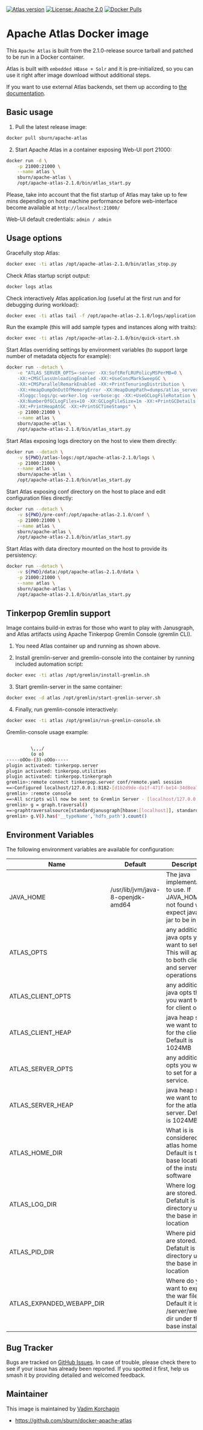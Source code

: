 [![Atlas version](https://img.shields.io/badge/Atlas-2.1.0-brightgreen.svg)](https://github.com/sburn/docker-apache-atlas)
[![License: Apache 2.0](https://img.shields.io/badge/license-Apache%202.0-blue.svg)](https://www.apache.org/licenses/LICENSE-2.0.html)
[![Docker Pulls](https://img.shields.io/docker/pulls/sburn/apache-atlas.svg)](https://hub.docker.com/repository/docker/sburn/apache-atlas)

Apache Atlas Docker image
=======================================

This `Apache Atlas` is built from the 2.1.0-release source tarball and patched to be run in a Docker container.

Atlas is built with `embedded HBase + Solr` and it is pre-initialized, so you can use it right after image download without additional steps.

If you want to use external Atlas backends, set them up according to [the documentation](https://atlas.apache.org/#/Configuration).

Basic usage
-----------
1. Pull the latest release image:

```bash
docker pull sburn/apache-atlas
```

2. Start Apache Atlas in a container exposing Web-UI port 21000:

```bash
docker run -d \
    -p 21000:21000 \
    --name atlas \
    sburn/apache-atlas \
    /opt/apache-atlas-2.1.0/bin/atlas_start.py
```

Please, take into account that the fist startup of Atlas may take up to few mins depending on host machine performance before web-interface become available at `http://localhost:21000/`

Web-UI default credentials: `admin / admin`

Usage options
-------------

Gracefully stop Atlas:

```bash
docker exec -ti atlas /opt/apache-atlas-2.1.0/bin/atlas_stop.py
```

Check Atlas startup script output:

```bash
docker logs atlas
```

Check interactively Atlas application.log (useful at the first run and for debugging during workload):

```bash
docker exec -ti atlas tail -f /opt/apache-atlas-2.1.0/logs/application.log
```

Run the example (this will add sample types and instances along with traits):

```bash
docker exec -ti atlas /opt/apache-atlas-2.1.0/bin/quick-start.sh
```

Start Atlas overriding settings by environment variables 
(to support large number of metadata objects for example):

```bash
docker run --detach \
    -e "ATLAS_SERVER_OPTS=-server -XX:SoftRefLRUPolicyMSPerMB=0 \
    -XX:+CMSClassUnloadingEnabled -XX:+UseConcMarkSweepGC \
    -XX:+CMSParallelRemarkEnabled -XX:+PrintTenuringDistribution \
    -XX:+HeapDumpOnOutOfMemoryError -XX:HeapDumpPath=dumps/atlas_server.hprof \
    -Xloggc:logs/gc-worker.log -verbose:gc -XX:+UseGCLogFileRotation \
    -XX:NumberOfGCLogFiles=10 -XX:GCLogFileSize=1m -XX:+PrintGCDetails \
    -XX:+PrintHeapAtGC -XX:+PrintGCTimeStamps" \
    -p 21000:21000 \
    --name atlas \
    sburn/apache-atlas \
    /opt/apache-atlas-2.1.0/bin/atlas_start.py
```

Start Atlas exposing logs directory on the host to view them directly:

```bash
docker run --detach \
    -v ${PWD}/atlas-logs:/opt/apache-atlas-2.1.0/logs \
    -p 21000:21000 \
    --name atlas \
    sburn/apache-atlas \
    /opt/apache-atlas-2.1.0/bin/atlas_start.py
```

Start Atlas exposing conf directory on the host to place and edit configuration files directly:

```bash
docker run --detach \
    -v ${PWD}/pre-conf:/opt/apache-atlas-2.1.0/conf \
    -p 21000:21000 \
    --name atlas \
    sburn/apache-atlas \
    /opt/apache-atlas-2.1.0/bin/atlas_start.py
```
Start Atlas with data directory mounted on the host to provide its persistency:
```bash
docker run --detach \
    -v ${PWD}/data:/opt/apache-atlas-2.1.0/data \
    -p 21000:21000 \
    --name atlas \
    sburn/apache-atlas \
    /opt/apache-atlas-2.1.0/bin/atlas_start.py
```

Tinkerpop Gremlin support
-------------------------

Image contains build-in extras for those who want to play with Janusgraph, and Atlas artifacts using Apache Tinkerpop Gremlin Console (gremlin CLI).

1. You need Atlas container up and running as shown above.

2. Install gremlin-server and gremlin-console into the container by running included automation script:
```bash
docker exec -ti atlas /opt/gremlin/install-gremlin.sh
```
3. Start gremlin-server in the same container:
```bash
docker exec -d atlas /opt/gremlin/start-gremlin-server.sh
```
4. Finally, run gremlin-console interactively:
```bash
docker exec -ti atlas /opt/gremlin/run-gremlin-console.sh
```
Gremlin-console usage example:
```bash

         \,,,/
         (o o)
-----oOOo-(3)-oOOo-----
plugin activated: tinkerpop.server
plugin activated: tinkerpop.utilities
plugin activated: tinkerpop.tinkergraph
gremlin>:remote connect tinkerpop.server conf/remote.yaml session
==>Configured localhost/127.0.0.1:8182-[d1b2d9de-da1f-471f-be14-34d8ea769ae8]
gremlin> :remote console
==>All scripts will now be sent to Gremlin Server - [localhost/127.0.0.1:8182]-[d1b2d9de-da1f-471f-be14-34d8ea769ae8] - type ':remote console' to return to local mode
gremlin> g = graph.traversal()
==>graphtraversalsource[standardjanusgraph[hbase:[localhost]], standard]
gremlin> g.V().has('__typeName','hdfs_path').count()
```

Environment Variables
---------------------

The following environment variables are available for configuration:

| Name | Default | Description |
|------|---------|-------------|
| JAVA_HOME | /usr/lib/jvm/java-8-openjdk-amd64 | The java implementation to use. If JAVA_HOME is not found we expect java and jar to be in path
| ATLAS_OPTS | <none> | any additional java opts you want to set. This will apply to both client and server operations
| ATLAS_CLIENT_OPTS | <none> | any additional java opts that you want to set for client only
| ATLAS_CLIENT_HEAP | <none> | java heap size we want to set for the client. Default is 1024MB
| ATLAS_SERVER_OPTS | <none> |  any additional opts you want to set for atlas service.
| ATLAS_SERVER_HEAP | <none> | java heap size we want to set for the atlas server. Default is 1024MB
| ATLAS_HOME_DIR | <none> | What is is considered as atlas home dir. Default is the base location of the installed software
| ATLAS_LOG_DIR | <none> | Where log files are stored. Defatult is logs directory under the base install location
| ATLAS_PID_DIR | <none> | Where pid files are stored. Defatult is logs directory under the base install location
| ATLAS_EXPANDED_WEBAPP_DIR | <none> | Where do you want to expand the war file. By Default it is in /server/webapp dir under the base install dir.


Bug Tracker
-----------

Bugs are tracked on [GitHub Issues](https://github.com/sburn/docker-apache-atlas/issues).
In case of trouble, please check there to see if your issue has already been reported.
If you spotted it first, help us smash it by providing detailed and welcomed feedback.

Maintainer
----------

This image is maintained by [Vadim Korchagin](mailto:vadim@clusterside.com)

* https://github.com/sburn/docker-apache-atlas
